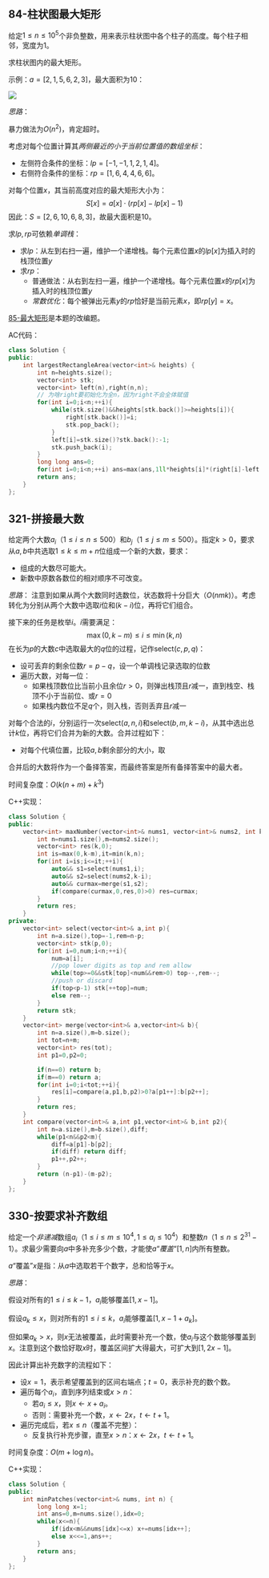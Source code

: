 
## 84-柱状图最大矩形

给定$1\le n\le 10^5$个非负整数，用来表示柱状图中各个柱子的高度。每个柱子相邻，宽度为1。

求柱状图内的最大矩形。

示例：$a=[2,1,5,6,2,3]$，最大面积为10：

![](https://assets.leetcode.com/uploads/2021/01/04/histogram.jpg)

*思路*：

暴力做法为$O(n^2)$，肯定超时。

考虑对每个位置计算其*两侧最近的小于当前位置值的数组坐标*：
- 左侧符合条件的坐标：$lp=[-1,-1,1,2,1,4]$。
- 右侧符合条件的坐标：$rp=[1,6,4,4,6,6]$。

对每个位置$x$，其当前高度对应的最大矩形大小为：
$$
S[x]=a[x]\cdot (rp[x]-lp[x]-1)
$$
因此：$S=[2,6,10,6,8,3]$，故最大面积是10。

求$lp,rp$可依赖*单调栈*：
- 求$lp$：从左到右扫一遍，维护一个递增栈。每个元素位置$x$的$lp[x]$为插入时的栈顶位置$y$
- 求$rp$：
	- 普通做法：从右到左扫一遍，维护一个递增栈。每个元素位置$x$的$rp[x]$为插入时的栈顶位置$y$
	- *常数优化*：每个被弹出元素$y$的$rp$恰好是当前元素$x$，即$rp[y]=x$。

[85-最大矩形](https://leetcode.cn/problems/maximal-rectangle/description/)是本题的改编题。

AC代码：

```cpp
class Solution {
public:
    int largestRectangleArea(vector<int>& heights) {
        int n=heights.size();
        vector<int> stk;
        vector<int> left(n),right(n,n);
        // 为啥right要初始化为全n，因为right不会全体赋值
        for(int i=0;i<n;++i){
            while(stk.size()&&heights[stk.back()]>=heights[i]){
	            right[stk.back()]=i;
	            stk.pop_back();
            } 
            left[i]=stk.size()?stk.back():-1;
            stk.push_back(i);
        }
        long long ans=0;
        for(int i=0;i<n;++i) ans=max(ans,1ll*heights[i]*(right[i]-left[i]-1));
        return ans;
    }
};
```

## 321-拼接最大数

给定两个大数$a_i$（$1\le i\le n\le 500$）和$b_j$（$1\le j\le m\le 500$）。指定$k>0$，要求从$a,b$中共选取$1\le k\le m+n$位组成一个新的大数，要求：
- 组成的大数尽可能大。
- 新数中原数各数位的相对顺序不可改变。

*思路*：
注意到如果从两个大数同时选数位，状态数将十分巨大（$O(nmk)$）。考虑转化为分别从两个大数中选取$i$位和$(k-i)$位，再将它们组合。

接下来的任务是枚举$i$。$i$需要满足：
$$
\max(0,k-m)\le i\le \min(k,n)
$$
在长为$p$的大数$c$中选取最大的$q$位的过程，记作$\text{select}(c,p,q)$：
- 设可丢弃的剩余位数$r=p-q$，设一个单调栈记录选取的位数
- 遍历大数，对每一位：
	- 如果栈顶数位比当前小且余位$r>0$，则弹出栈顶且$r$减一，直到栈空、栈顶不小于当前位、或$r=0$
	- 如果栈内数位不足$q$个，则入栈，否则丢弃且$r$减一

对每个合法的$i$，分别运行一次$\text{select}(a,n,i)$和$\text{select}(b,m,k-i)$，从其中选出总计$k$位，再将它们合并为新的大数。合并过程如下：
- 对每个代填位置，比较$a,b$剩余部分的大小，取

合并后的大数将作为一个备择答案，而最终答案是所有备择答案中的最大者。

时间复杂度：$O(k(n+m)+k^3)$

C++实现：

```cpp
class Solution {
public:
    vector<int> maxNumber(vector<int>& nums1, vector<int>& nums2, int k) {
        int n=nums1.size(),m=nums2.size();
        vector<int> res(k,0);
        int is=max(0,k-m),it=min(k,n);
        for(int i=is;i<=it;++i){
            auto&& s1=select(nums1,i);
            auto&& s2=select(nums2,k-i);
            auto&& curmax=merge(s1,s2);
            if(compare(curmax,0,res,0)>0) res=curmax;
        }
        return res;
    }
private:
    vector<int> select(vector<int>& a,int p){
        int n=a.size(),top=-1,rem=n-p;
        vector<int> stk(p,0);
        for(int i=0,num;i<n;++i){
            num=a[i];
            //pop lower digits as top and rem allow
            while(top>=0&&stk[top]<num&&rem>0) top--,rem--;
            //push or discard
            if(top<p-1) stk[++top]=num;
            else rem--;
        }
        return stk;
    }
    vector<int> merge(vector<int>& a,vector<int>& b){
        int n=a.size(),m=b.size();
        int tot=n+m;
        vector<int> res(tot);
        int p1=0,p2=0;

        if(n==0) return b;
        if(m==0) return a;
        for(int i=0;i<tot;++i){
            res[i]=compare(a,p1,b,p2)>0?a[p1++]:b[p2++];
        }
        return res;
    }
    int compare(vector<int>& a,int p1,vector<int>& b,int p2){
        int n=a.size(),m=b.size(),diff;
        while(p1<n&&p2<m){
            diff=a[p1]-b[p2];
            if(diff) return diff;
            p1++,p2++;
        }
        return (n-p1)-(m-p2);
    }
};
```

## 330-按要求补齐数组

给定一个*非递减*数组$a_i$（$1\le i\le m\le 10^4,1\le a_i\le 10^4$）和整数$n$（$1\le n\le 2^{31}-1$）。求最少需要向$a$中多补充多少个数，才能使$a$“*覆盖*“$[1,n]$内所有整数。

$a$“覆盖”$x$是指：从$a$中选取若干个数字，总和恰等于$x$。

*思路*：

假设对所有的$1\le i\le k-1$，$a_i$能够覆盖$[1,x-1]$。

假设$a_k\le x$，则对所有的$1\le i\le k$，$a_i$能够覆盖$[1,x-1+a_k]$。

但如果$a_k>x$，则$x$无法被覆盖，此时需要补充一个数，使$a_i$与这个数能够覆盖到$x$。注意到这个数恰好取$x$时，覆盖区间扩大得最大，可扩大到$[1,2x-1]$。

因此计算出补充数字的流程如下：
- 设$x=1$，表示希望覆盖到的区间右端点；$t=0$，表示补充的数个数。
- 遍历每个$a_i$，直到序列结束或$x>n$：
	- 若$a_i\le x$，则$x\leftarrow x+a_i$。
	- 否则：需要补充一个数，$x\leftarrow 2x$，$t\leftarrow t+1$。
- 遍历完成后，若$x\le n$（覆盖不完整）：
	- 反复执行补充步骤，直至$x>n$：$x\leftarrow 2x$，$t\leftarrow t+1$。

时间复杂度：$O(m+\log n)$。

C++实现：

```cpp
class Solution {
public:
    int minPatches(vector<int>& nums, int n) {
        long long x=1;
        int ans=0,m=nums.size(),idx=0;
        while(x<=n){
            if(idx<m&&nums[idx]<=x) x+=nums[idx++];
            else x<<=1,ans++;
        }
        return ans;
    }
};
```

